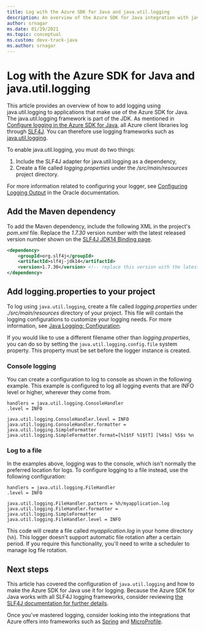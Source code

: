 ```yaml
---
title: Log with the Azure SDK for Java and java.util.logging
description: An overview of the Azure SDK for Java integration with java.util.logging
author: srnagar
ms.date: 01/29/2021
ms.topic: conceptual
ms.custom: devx-track-java
ms.author: srnagar
---
```


# Log with the Azure SDK for Java and java.util.logging

This article provides an overview of how to add logging using java.util.logging to applications that make use of the Azure SDK for Java. The java.util.logging framework is part of the JDK. As mentioned in [Configure logging in the Azure SDK for Java](java-sdk-logging-overview.md), all Azure client libraries log through [SLF4J](http://www.slf4j.org/). You can therefore use logging frameworks such as [java.util.logging](https://docs.oracle.com/javase/8/docs/api/java/util/logging/Logger.html).

To enable java.util.logging, you must do two things:

1. Include the SLF4J adapter for java.util.logging as a dependency,
2. Create a file called *logging.properties* under the */src/main/resources* project directory.

For more information related to configuring your logger, see [Configuring Logging Output](https://docs.oracle.com/cd/E23549_01/doc.1111/e14568/handler.htm) in the Oracle documentation.

## Add the Maven dependency

To add the Maven dependency, include the following XML in the project's *pom.xml* file. Replace the *1.7.30* version number with the latest released version number shown on the [SLF4J JDK14 Binding page](https://mvnrepository.com/artifact/org.slf4j/slf4j-jdk14).

```xml
<dependency>
    <groupId>org.slf4j</groupId>
    <artifactId>slf4j-jdk14</artifactId>
    <version>1.7.30</version> <!-- replace this version with the latest available version on Maven central -->
</dependency>
```

## Add logging.properties to your project

To log using `java.util.logging`, create a file called *logging.properties* under *./src/main/resources* directory of your project. This file will contain the logging configurations to customize your logging needs. For more information, see [Java Logging: Configuration](http://tutorials.jenkov.com/java-logging/configuration.html).

If you would like to use a different filename other than *logging.properties*, you can do so by setting the `java.util.logging.config.file` system property. This property must be set before the logger instance is created.

### Console logging

You can create a configuration to log to console as shown in the following example. This example is configured to log all logging events that are INFO level or higher, wherever they come from.

```properties
handlers = java.util.logging.ConsoleHandler
.level = INFO

java.util.logging.ConsoleHandler.level = INFO
java.util.logging.ConsoleHandler.formatter = java.util.logging.SimpleFormatter
java.util.logging.SimpleFormatter.format=[%1$tF %1$tT] [%4$s] %5$s %n
```

### Log to a file

In the examples above, logging was to the console, which isn't normally the preferred location for logs. To configure logging to a file instead, use the following configuration:

```properties
handlers = java.util.logging.FileHandler
.level = INFO

java.util.logging.FileHandler.pattern = %h/myapplication.log
java.util.logging.FileHandler.formatter = java.util.logging.SimpleFormatter
java.util.logging.FileHandler.level = INFO
```

This code will create a file called *myapplication.log* in your home directory (`%h`). This logger doesn't support automatic file rotation after a certain period. If you require this functionality, you'll need to write a scheduler to manage log file rotation.

## Next steps

This article has covered the configuration of `java.util.logging` and how to make the Azure SDK for Java use it for logging. Because the Azure SDK for Java works with all SLF4J logging frameworks, consider reviewing [the SLF4J documentation for further details](http://www.slf4j.org/manual.html).

Once you've mastered logging, consider looking into the integrations that Azure offers into frameworks such as [Spring](/azure/developer/java/spring-framework/spring-boot-starters-for-azure) and [MicroProfile](/azure/developer/java/eclipse-microprofile/).
